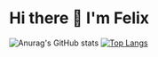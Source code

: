 # Hi there 👋 I'm Felix
![Anurag's GitHub stats](https://github-readme-stats.vercel.app/api?username=felixkamau&show_icons=true&theme=dark)
[![Top Langs](https://github-readme-stats.vercel.app/api/top-langs/?username=felixkamau&layout=compact)](https://github.com/felixkamau/github-readme-stats)
